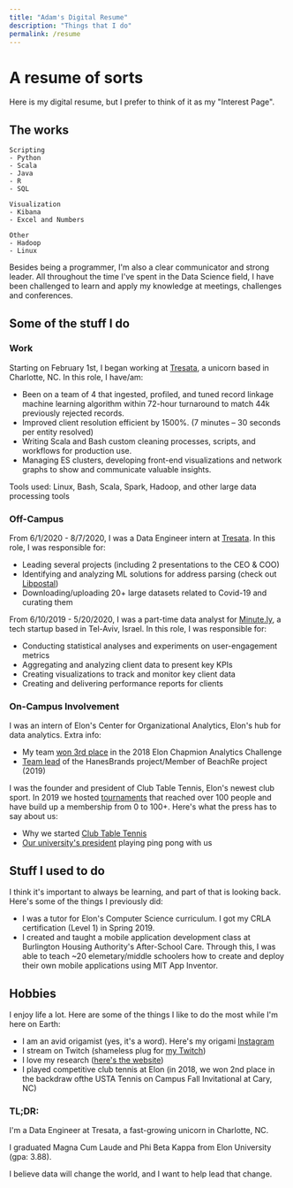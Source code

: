 ```yaml
---
title: "Adam's Digital Resume"
description: "Things that I do"
permalink: /resume
---
```


# A resume of sorts
Here is my digital resume, but I prefer to think of it as my "Interest Page".
## The works

```
Scripting
- Python
- Scala
- Java 
- R
- SQL

Visualization
- Kibana
- Excel and Numbers

Other
- Hadoop
- Linux
```

Besides being a programmer, I'm also a clear communicator and strong leader. All throughout the time I've spent in the Data Science field, I have been challenged to learn and apply my knowledge at meetings, challenges and conferences. 

## Some of the stuff I do

### Work
Starting on February 1st, I began working at [Tresata](https://tresata.com), a unicorn based in Charlotte, NC.
In this role, I have/am:
- Been on a team of 4 that ingested, profiled, and tuned record linkage machine learning algorithm within 72-hour turnaround to match 44k previously rejected records.
-	Improved client resolution efficient by 1500%. (7 minutes – 30 seconds per entity resolved)
-	Writing Scala and Bash custom cleaning processes, scripts, and workflows for production use.
-	Managing ES clusters, developing front-end visualizations and network graphs to show and communicate valuable insights.


Tools used: Linux, Bash, Scala, Spark, Hadoop, and other large data processing tools

### Off-Campus

From 6/1/2020 - 8/7/2020, I was a Data Engineer intern at [Tresata](https://tresata.com).
In this role, I was responsible for:
- Leading several projects (including 2 presentations to the CEO & COO)
- Identifying and analyzing ML solutions for address parsing (check out [Libpostal](https://github.com/openvenues/libpostal))
- Downloading/uploading 20+ large datasets related to Covid-19 and curating them

From 6/10/2019 - 5/20/2020, I was a part-time data analyst for [Minute.ly](https://www.minute.ly), a tech startup based in Tel-Aviv, Israel. 
In this role, I was responsible for:
- Conducting statistical analyses and experiments on user-engagement metrics
- Aggregating and analyzing client data to present key KPIs
- Creating visualizations to track and monitor key client data
- Creating and delivering performance reports for clients

### On-Campus Involvement

I was an intern of Elon's Center for Organizational Analytics, Elon's hub for data analytics. 
Extra info:
- My team [won 3rd place](https://www.elon.edu/u/news/2018/11/14/teams-leverage-analytics-to-address-sales-opportunities-for-hanesbrands/) in the 2018 Elon Chapmion Analytics Challenge
- [Team lead](https://www.elon.edu/u/academics/business/organizational-analytics-center/interns/) of the HanesBrands project/Member of BeachRe project (2019)

I was the founder and president of Club Table Tennis, Elon's newest club sport. In 2019 we hosted [tournaments](https://www.elon.edu/u/news/2019/04/14/club-table-tennis-to-host-tournament-in-moseley-center-april-19) that reached over 100 people and have build up a membership from 0 to 100+.
Here's what the press has to say about us: 
- Why we started [Club Table Tennis](https://www.elonnewsnetwork.com/article/2019/04/club-table-tennis)
- [Our university's president](https://www.elon.edu/u/news/2019/11/18/table-tennis-more-than-just-a-game-for-president-book) playing ping pong with us

## Stuff I used to do

I think it's important to always be learning, and part of that is looking back. 
Here's some of the things I previously did:
- I was a tutor for Elon's Computer Science  curriculum. I got my CRLA certification (Level 1) in Spring 2019.
- I created and taught a mobile application development class at Burlington Housing Authority's After-School Care. Through this, I was able to teach ~20 elemetary/middle schoolers how to create and deploy their own mobile applications using MIT App Inventor.

## Hobbies

I enjoy life a lot. Here are some of the things I like to do the most while I'm here on Earth:
- I am an avid origamist (yes, it's a word). Here's my origami [Instagram](https://www.instagram.com/lohfi_tv/)
- I stream on Twitch (shameless plug for [my Twitch](https://www.twitch.tv/lohfi_tv))
- I love my research ([here's the website](https://adamrbehrman.github.io/chroma.github.io/privacy-policy))
- I played competitive club tennis at Elon (in 2018, we won 2nd place in the backdraw ofthe USTA Tennis on Campus Fall Invitational at Cary, NC)

### TL;DR:

I'm a Data Engineer at Tresata, a fast-growing unicorn in Charlotte, NC.

I graduated Magna Cum Laude and Phi Beta Kappa from Elon University (gpa: 3.88).

I believe data will change the world, and I want to help lead that change.
